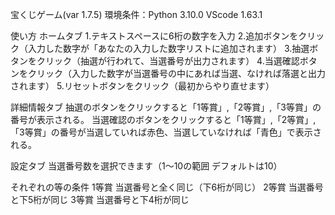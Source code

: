 宝くじゲーム(var 1.7.5)
環境条件：Python 3.10.0 VScode 1.63.1

使い方
ホームタブ
1.テキストスペースに6桁の数字を入力
2.追加ボタンをクリック（入力した数字が「あなたの入力した数字リストに追加されます）
3.抽選ボタンをクリック（抽選が行われて、当選番号が出力されます）
4.当選確認ボタンをクリック（入力した数字が当選番号の中にあれば当選、なければ落選と出力されます）
5.リセットボタンをクリック（最初からやり直せます）

詳細情報タブ
抽選のボタンをクリックすると「1等賞」,「2等賞」,「3等賞」の番号が表示される。
当選確認のボタンをクリックすると「1等賞」,「2等賞」,「3等賞」の番号が当選していれば赤色、当選していなければ「青色」で表示される。

設定タブ
当選番号数を選択できます（1～10の範囲 デフォルトは10）


それぞれの等の条件
1等賞  当選番号と全く同じ（下6桁が同じ）
2等賞  当選番号と下5桁が同じ
3等賞  当選番号と下4桁が同じ
